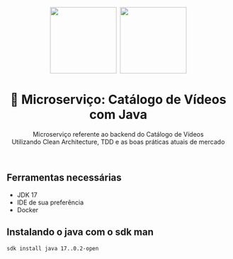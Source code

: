 <center>
  <p align="center">
    <img src="https://user-images.githubusercontent.com/20674439/158480514-a529b310-bc19-46a5-ac95-fddcfa4776ee.png" width="150"/>&nbsp;
    <img src="https://icon-library.com/images/java-icon-png/java-icon-png-15.jpg"  width="150" />
  </p>  
  <h1 align="center">🚀 Microserviço: Catálogo de Vídeos com Java</h1>
  <p align="center">
    Microserviço referente ao backend do Catálogo de Vídeos<br />
    Utilizando Clean Architecture, TDD e as boas práticas atuais de mercado
  </p>
</center>
<br />

## Ferramentas necessárias 

- JDK 17
- IDE de sua preferência
- Docker

## Instalando o java com o sdk man

```shell script
sdk install java 17..0.2-open
```